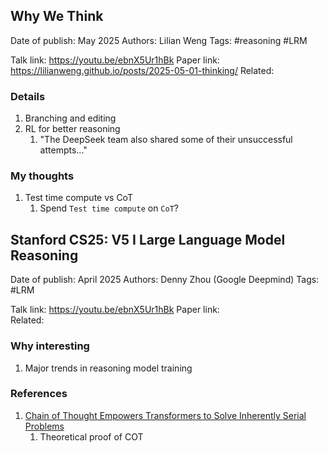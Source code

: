 ## Why We Think
Date of publish: May 2025
Authors: Lilian Weng
Tags:  #reasoning #LRM 

Talk link: https://youtu.be/ebnX5Ur1hBk
Paper link:  https://lilianweng.github.io/posts/2025-05-01-thinking/
Related: 
### Details
1. Branching and editing
2. RL for better reasoning
	1. "The DeepSeek team also shared some of their unsuccessful attempts..."
### My thoughts
1. Test time compute vs CoT
	1. Spend `Test time compute` on `CoT`?

## Stanford CS25: V5 I Large Language Model Reasoning
Date of publish: April 2025
Authors: Denny Zhou (Google Deepmind)
Tags: #LRM

Talk link: https://youtu.be/ebnX5Ur1hBk
Paper link:  
Related: 
### Why interesting
1. Major trends in reasoning model training
### References
1. [Chain of Thought Empowers Transformers to Solve Inherently Serial Problems](https://arxiv.org/pdf/2402.12875)
	1. Theoretical proof of COT

